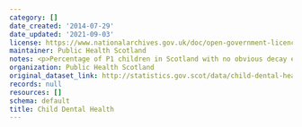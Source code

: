 ```yaml
---
category: []
date_created: '2014-07-29'
date_updated: '2021-09-03'
license: https://www.nationalarchives.gov.uk/doc/open-government-licence/version/3/
maintainer: Public Health Scotland
notes: <p>Percentage of P1 children in Scotland with no obvious decay experience.</p>
organization: Public Health Scotland
original_dataset_link: http://statistics.gov.scot/data/child-dental-health
records: null
resources: []
schema: default
title: Child Dental Health
---
```

